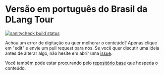 Versão em português do Brasil da DLang Tour
===========================================

[![sanitycheck build status](https://github.com/dlang-tour/brazilian-portuguese/actions/workflows/d.yml/badge.svg)](https://github.com/dlang-tour/brazilian-portuguese/actions/workflows/d.yml)

Achou um error de digitação ou quer melhorar o conteúdo?
Apenas clique em "edit" e envie um pull request para nós.
Se você quer discutir uma ideia antes de alterar algo,
não hesite em abrir uma [issue](https://github.com/dlang-tour/brazilian-portuguese/issues).

Você também pode estar procurando pelo [repositório base](https://github.com/dlang-tour)
que hospeda o conteúdo.
